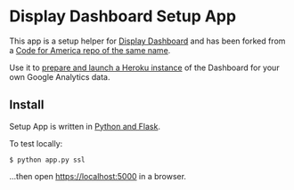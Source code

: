 Display Dashboard Setup App
====

This app is a setup helper for [Display Dashboard](https://github.com/BforBen/display-screen) and has been forked from a [Code for America repo of the same name](https://github.com/codeforamerica/display-screen).

Use it to [prepare and launch a Heroku instance](https://lganalytics-dashboard-setup.herokuapp.com)
of the Dashboard for your own Google Analytics data.

Install
----

Setup App is written in [Python and Flask](https://github.com/BforBen/howto/blob/master/Python-Virtualenv.md).

To test locally:

    $ python app.py ssl

...then open [https://localhost:5000](https://localhost:5000/) in a browser.
